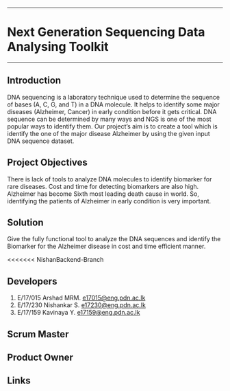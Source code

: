 ___
# Next Generation Sequencing Data Analysing Toolkit
___

## Introduction
DNA sequencing is a laboratory technique used to determine the sequence of bases (A, C, G, and T) in a DNA molecule. It helps to identify some major diseases (Alzheimer, Cancer) in early condition before it gets critical. DNA sequence can be determined by many ways and NGS is one of the most popular ways to identify them. 
Our project’s aim is to create a tool which is identify the one of the major disease Alzheimer by using the given input DNA sequence dataset.

## Project Objectives
There is lack of tools to analyze DNA molecules to identify biomarker for rare diseases. Cost and time for detecting biomarkers are also high. Alzheimer has become Sixth most leading death cause in world. So, identifying the patients of Alzheimer in early condition is very important.

## Solution
Give the fully functional tool to analyze the DNA sequences and identify the Biomarker for the Alzheimer disease in cost and time efficient manner.

<<<<<<< NishanBackend-Branch
## Developers
1. E/17/015 Arshad MRM.  [e17015@eng.pdn.ac.lk](mailto:e17015@eng.pdn.ac.lk)
2. E/17/230 Nishankar S. [e17230@eng.pdn.ac.lk](mailto:e17230@eng.pdn.ac.lk)
3. E/17/159 Kavinaya Y. [e17159@eng.pdn.ac.lk](mailto:e17159@eng.pdn.ac.lk)



## Scrum Master


## Product Owner


## Links





